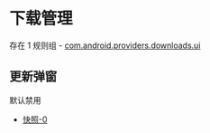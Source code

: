 # 下载管理

存在 1 规则组 - [com.android.providers.downloads.ui](/src/apps/com.android.providers.downloads.ui.ts)

## 更新弹窗

默认禁用

- [快照-0](https://i.gkd.li/import/13631769)
